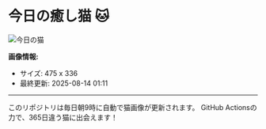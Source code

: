 # 今日の癒し猫 🐱

![今日の猫](https://cdn2.thecatapi.com/images/bh8.gif)

**画像情報:**
- サイズ: 475 x 336
- 最終更新: 2025-08-14 01:11

---

このリポジトリは毎日朝9時に自動で猫画像が更新されます。
GitHub Actionsの力で、365日違う猫に出会えます！
